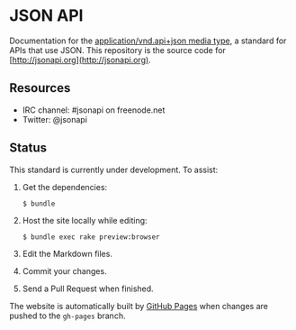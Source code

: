 JSON API
========

Documentation for the [application/vnd.api+json media
type](http://www.iana.org/assignments/media-types/application/vnd.api+json),
a standard for APIs that use JSON. This repository is the
source code for [http://jsonapi.org](http://jsonapi.org).


Resources
---------

* IRC channel: #jsonapi on freenode.net
* Twitter: @jsonapi


Status
------

This standard is currently under development. To assist:

1. Get the dependencies:

    `$ bundle`

1. Host the site locally while editing:

    `$ bundle exec rake preview:browser`

1. Edit the Markdown files.
1. Commit your changes.
1. Send a Pull Request when finished.

The website is automatically built by [GitHub Pages](http://pages.github.com)
when changes are pushed to the `gh-pages` branch.
